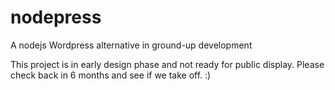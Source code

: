 # nodepress
A nodejs Wordpress alternative in ground-up development


This project is in early design phase and not ready for public display.
Please check back in 6 months and see if we take off. :)
